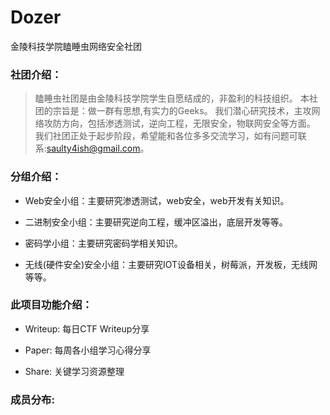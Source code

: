 # Dozer
金陵科技学院瞌睡虫网络安全社团

### 社团介绍：

> 瞌睡虫社团是由金陵科技学院学生自愿结成的，非盈利的科技组织。
> 本社团的宗旨是：做一群有思想,有实力的Geeks。
> 我们潜心研究技术，主攻网络攻防方向，包括渗透测试，逆向工程，无限安全，物联网安全等方面。
> 我们社团正处于起步阶段，希望能和各位多多交流学习，如有问题可联系:saulty4ish@gmail.com。

### 分组介绍：

* Web安全小组：主要研究渗透测试，web安全，web开发有关知识。

* 二进制安全小组：主要研究逆向工程，缓冲区溢出，底层开发等等。

* 密码学小组：主要研究密码学相关知识。

* 无线(硬件安全)安全小组：主要研究IOT设备相关，树莓派，开发板，无线网等等。

### 此项目功能介绍：

* Writeup: 每日CTF Writeup分享

* Paper:  每周各小组学习心得分享

* Share:  关键学习资源整理

### 成员分布:
<table>




</table>

